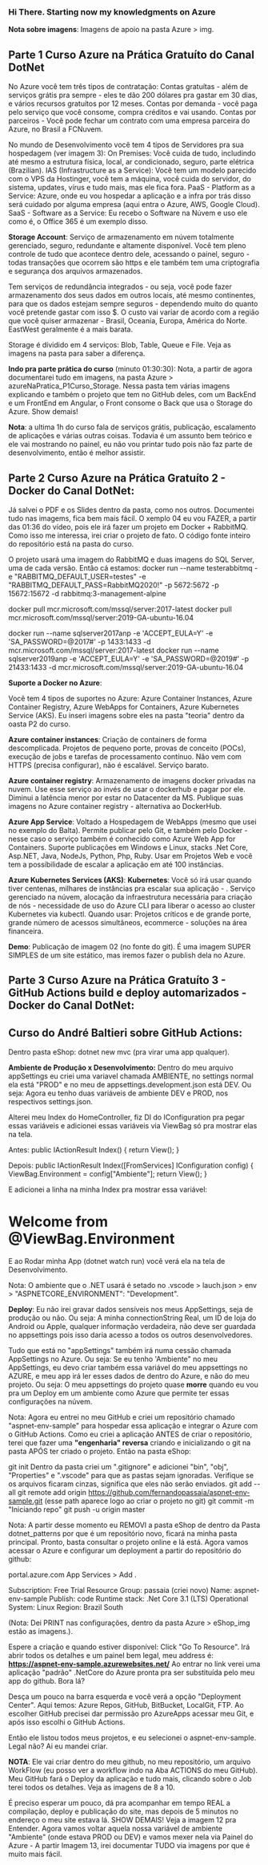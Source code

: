 ### Hi There. Starting now my knowledgments on Azure

**Nota sobre imagens**: Imagens de apoio na pasta Azure > img.

## Parte 1 Curso Azure na Prática Gratuíto do Canal DotNet

No Azure você tem três tipos de contratação:
Contas gratuítas - além de serviços grátis pra sempre - eles te dão 200 dólares pra gastar em 30 dias, e vários recursos gratuítos por 12 meses.
Contas por demanda - você paga pelo serviço que você consome, compra créditos e vai usando.
Contas por parceiros - Você pode fechar um contrato com uma empresa parceira do Azure, no Brasil a FCNuvem.

No mundo de Desenvolvimento você tem 4 tipos de Servidores pra sua hospedagem (ver imagem 3):
On Premises: Você cuida de tudo, includindo até mesmo a estrutura física, local, ar condicionado, seguro, parte elétrica (Brazilian).
IAS (Infrastructure as a Service): Você tem um modelo parecido com o VPS da Hostinger, você tem a máquina, você cuida do servidor, do sistema, updates, vírus  e tudo mais, mas ele fica fora.
PaaS - Platform as a Service: Azure, onde eu vou hospedar a aplicação e a infra por trás disso será cuidado por alguma empresa (aqui entra o Azure, AWS, Google Cloud).
SaaS - Software as a Service: Eu recebo o Software na Núvem e uso ele como é, o Office 365 é um exemplo disso.



**Storage Account**:
Serviço de armazenamento em núvem totalmente gerenciado, seguro, redundante e altamente disponível. Você tem pleno controle de tudo que acontece dentro dele, acessando o painel, seguro - todas transações que ocorrem são https e ele também tem uma criptografia e segurança dos arquivos armazenados.

Tem serviços de redundância integrados - ou seja, você pode fazer armazenamento dos seus dados em outros locais, até mesmo continentes, para que os dados estejam sempre seguros - dependendo muito do quanto você pretende gastar com isso $. O custo vai variar de acordo com a região que você quiser armazenar - Brasil, Oceania, Europa, América do Norte. EastWest geralmente é a mais barata.

Storage é dívidido em 4 serviços: Blob, Table, Queue e File. Veja as imagens na pasta para saber a diferença.


**Indo pra parte prática do curso** (minuto 01:30:30): Nota, a partir de agora documentarei tudo em imagens, na pasta Azure > azureNaPratica_P1Curso_Storage. Nessa pasta tem várias imagens explicando e também o projeto que tem no GitHub deles, com um BackEnd e um FrontEnd em Angular, o Front consome o Back que usa o Storage do Azure. Show demais!


**Nota**: a ultima 1h do curso fala de serviços grátis, publicação, escalamento de aplicações e várias outras coisas. Todavia é um assunto bem teórico e ele vai mostrando no painel, eu não vou printar tudo pois não faz parte de desenvolvimento, então é melhor assistir.

## Parte 2 Curso Azure na Prática Gratuíto 2 - Docker do Canal DotNet:
Já salvei o PDF e os Slides dentro da pasta, como nos outros. Documentei tudo nas imagems, fica bem mais fácil. O xemplo 04 eu vou FAZER, a partir das 01:36 do vídeo, pois ele irá fazer um projeto em Docker + RabbitMQ. Como isso me interessa, irei criar o projeto de fato. O código fonte inteiro do repositório está na pasta do curso.


O projeto usará uma imagem do RabbitMQ e duas imagens do SQL Server, uma de cada versão. Então cá estamos:
docker run --name testerabbitmq -e "RABBITMQ_DEFAULT_USER=testes" -e "RABBITMQ_DEFAULT_PASS=RabbitMQ2020!" -p 5672:5672 -p 15672:15672 -d rabbitmq:3-management-alpine

docker pull mcr.microsoft.com/mssql/server:2017-latest
docker pull mcr.microsoft.com/mssql/server:2019-GA-ubuntu-16.04

docker run --name sqlserver2017anp -e 'ACCEPT_EULA=Y' -e 'SA_PASSWORD=@2017#' -p 1433:1433 -d mcr.microsoft.com/mssql/server:2017-latest
docker run --name sqlserver2019anp -e 'ACCEPT_EULA=Y' -e 'SA_PASSWORD=@2019#' -p 21433:1433 -d mcr.microsoft.com/mssql/server:2019-GA-ubuntu-16.04


**Suporte a Docker no Azure**:

Você tem 4 tipos de suportes no Azure: Azure Container Instances, Azure Container Registry, Azure WebApps for Containers, Azure Kubernetes Service (AKS). Eu inseri imagens sobre eles na pasta "teoria" dentro da oasta P2 do curso.

**Azure container instances**: Criação de containers de forma descomplicada. Projetos de pequeno porte, provas de conceito (POCs), execução de jobs e tarefas de processamento contínuo. Não vem com HTTPS (precisa configurar), não é escalável. Serviço barato.

**Azure container registry**: Armazenamento de imagens docker privadas na nuvem. Use esse serviço ao invés de usar o dockerhub e pagar por ele. Diminui a latência menor por estar no Datacenter da MS. Publique suas imagens no Azure container registry - alternativa ao DockerHub.

**Azure App Service**: Voltado a Hospedagem de WebApps (mesmo que usei no exemplo do Balta). Permite publicar pelo Git, e também pelo Docker - nesse caso o serviço também é conhecido como Azure Web App for Containers. Suporte publicações em Windows e Linux, stacks .Net Core, Asp.NET, Java, NodeJs, Python, Php, Ruby. Usar em Projetos Web e você tem a possibilidade de escalar a aplicação em até 100 instâncias.

**Azure Kubernetes Services (AKS)**: **Kubernetes**: Você só irá usar quando tiver centenas, milhares de instâncias pra escalar sua aplicação - . Serviço gerenciado na núvem, alocação da infraestrutura necessária para criação de nós - necessidade de uso do Azure CLI para liberar o acesso ao cluster Kubernetes via kubectl. Quando usar: Projetos críticos e de grande porte, grande número de acessos simultâneos, ecommerce - soluções na área financeira.

**Demo**: Publicação de imagem 02 (no fonte do git). É uma imagem SUPER SIMPLES de um site estático, mas iremos fazer o publish dela no Azure.

## Parte 3 Curso Azure na Prática Gratuíto 3 - GitHub Actions build e deploy automarizados - Docker do Canal DotNet:


## Curso do André Baltieri sobre GitHub Actions:

Dentro pasta eShop: dotnet new mvc (pra virar uma app qualquer).

**Ambiente de Produção x Desenvolvimento:**
Dentro do meu arquivo appSettings eu criei uma variavel chamada AMBIENTE, no settings normal ela está "PROD" e no meu de appsettings.development.json está DEV. Ou seja: Agora eu tenho duas variáveis de ambiente DEV e PROD, nos respectivos settings.json.

Alterei meu Index do HomeController, fiz DI do IConfiguration pra pegar essas variáveis e adicionei essas variáveis via ViewBag só pra mostrar elas na tela.

Antes:
public IActionResult Index()
{
            return View();
}

Depois:
public IActionResult Index([FromServices] IConfiguration config)
{
    ViewBag.Environment = config["Ambiente"];
    return View();
}

E adicionei a linha na minha Index pra mostrar essa variável: <h1 class="display-4">Welcome from @ViewBag.Environment</h1>
E ao Rodar minha App (dotnet watch run) você verá ela na tela de Desenvolvimento.

Nota: O ambiente que o .NET usará é setado no .vscode > lauch.json > env > "ASPNETCORE_ENVIRONMENT": "Development".

**Deploy**:
Eu não irei gravar dados sensíveis nos meus AppSettings, seja de produção ou não. Ou seja: A minha connectionString Real, um ID de loja do Android ou Apple, qualquer informação verdadeira, não deve ser guardada no appsettings pois isso daria acesso a todos os outros desenvolvedores.

Tudo que está no "appSettings" também irá numa cessão chamada AppSettings no Azure. Ou seja: Se eu tenho 'Ambiente" no meu AppSettings, eu devo criar também essa variável do meu appsettings no AZURE, e meu app irá ler esses dados de dentro do Azure, e não do meu projeto. Ou seja: O meu appsettings do projeto quase **morre** quando eu vou pra um Deploy em um ambiente como Azure que permite ter essas configurações na núvem.

Nota: Agora eu entrei no meu GitHub e criei um repositório chamado "aspnet-env-sample" para hospedar essa aplicação e integrar o Azure com o GitHub Actions. Como eu criei a aplicação ANTES de criar o repositório, terei que fazer uma **"engenharia" reversa** criando e inicializando o git na pasta APÓS ter criado o projeto. Então na pasta eShop:

git init
Dentro da pasta criei um ".gitignore" e adicionei "bin", "obj", "Properties" e ".vscode" para que as pastas sejam ignoradas. Verifique se os arquivos ficaram cinzas, significa que eles não serão enviados.
git add --all
git remote add origin https://github.com/fernandopassaia/aspnet-env-sample.git (esse path aparece logo ao criar o projeto no git)
git commit -m "Iniciando repo"
git push -u origin master

Nota: A partir desse momento eu REMOVI a pasta eShop de dentro da Pasta dotnet_patterns por que é um repositório novo, ficará na minha pasta principal.
Pronto, basta consultar o projeto online e lá está. Agora vamos acessar o Azure e configurar um deployment a partir do repositório do github:

portal.azure.com
App Services > Add .

Subscription: Free Trial
Resource Group: passaia (criei novo)
Name: aspnet-env-sample
Publish: code
Runtime stack: .Net Core 3.1 (LTS)
Operational System: Linux
Region: Brazil South

(Nota: Dei PRINT nas configurações, dentro da pasta Azure > eShop_img estão as imagens.).

Espere a criação e quando estiver disponível: Click "Go To Resource". Irá abrir todos os detalhes e um painel bem legal, meu address é: **https://aspnet-env-sample.azurewebsites.net/**
Ao entrar no link verei uma aplicação "padrão" .NetCore do Azure pronta pra ser substituída pelo meu app do github. Bora lá?

Desça um pouco na barra esquerda e você verá a opção "Deployment Center". Aqui temos: Azure Repos, GitHub, BitBucket, LocalGit, FTP.
Ao escolher GitHub precisei dar permissão pro AzureApps acessar meu Git, e após isso escolhi o GitHub Actions.

Então ele listou todos meus projetos, e eu selecionei o aspnet-env-sample. Legal não? Ai eu mandei criar.

**NOTA**: Ele vai criar dentro do meu github, no meu repositório, um arquivo WorkFlow (eu posso ver a workflow indo na Aba ACTIONS do meu GitHub).
Meu GitHub fará o Deploy da aplicação e tudo mais, clicando sobre o Job terei todos os detalhes. Veja as imagens de 8 a 10.

É preciso esperar um pouco, dá pra acompanhar em tempo REAL a compilação, deploy e publicação do site, mas depois de 5 minutos no endereço o meu site estava lá. SHOW DEMAIS!
Veja a imagem 12 pra Entender. Agora vamos voltar aquela nossa variável de ambiente "Ambiente" (onde estava PROD ou DEV) e vamos mexer nela via Painel do Azure - A partir Imagem 13, irei documentar TUDO via imagens por que é muito mais fácil.